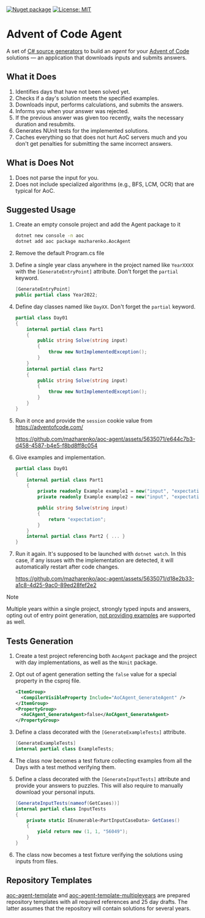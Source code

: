 [![Nuget package](https://img.shields.io/nuget/v/mazharenko.AoCAgent.svg?logo=nuget)](https://www.nuget.org/packages/mazharenko.AoCAgent/) 
[![License: MIT](https://img.shields.io/badge/License-MIT-lightgrey.svg)](LICENSE)

# Advent of Code Agent

A set of [C# source generators](https://learn.microsoft.com/en-us/dotnet/csharp/roslyn-sdk/source-generators-overview) to build an *agent* for your [Advent of Code](https://adventofcode.com/) solutions &mdash; an application that downloads inputs and submits answers.

## What it Does

1. Identifies days that have not been solved yet.
2. Checks if a day's solution meets the specified examples.
3. Downloads input, performs calculations, and submits the answers.
4. Informs you when your answer was rejected.
5. If the previous answer was given too recently, waits the necessary duration and resubmits.
6. Generates NUnit tests for the implemented solutions.
7. Caches everything so that does not hurt AoC servers much and you don't get penalties for submitting the same incorrect answers.

## What is Does Not

1. Does not parse the input for you.
2. Does not include specialized algorithms (e.g., BFS, LCM, OCR) that are typical for AoC.

## Suggested Usage

1. Create an empty console project and add the Agent package to it
   
    ```sh
    dotnet new console -n aoc
    dotnet add aoc package mazharenko.AocAgent
    ```

2. Remove the default Program.cs file
   
3. Define a single year class anywhere in the project named like `YearXXXX` with the `[GenerateEntryPoint]` attribute. Don't forget the `partial` keyword.
   
    ```cs
    [GenerateEntryPoint]
    public partial class Year2022;
    ```

4. Define day classes named like `DayXX`. Don't forget the `partial` keyword.
   
    ```cs
    partial class Day01
    {
        internal partial class Part1
        {
            public string Solve(string input)
            {
                throw new NotImplementedException();
            }
        }
        internal partial class Part2
        {
            public string Solve(string input)
            {
                throw new NotImplementedException();
            }
        }
    }
    ```

5. Run it once and provide the `session` cookie value from https://adventofcode.com/

    https://github.com/mazharenko/aoc-agent/assets/5635071/e644c7b3-d458-4587-b4e5-f8bd8ff8c054

6. Give examples and implementation.
   
    ```cs
    partial class Day01
    {
        internal partial class Part1
        {
            private readonly Example example1 = new("input", "expectation");
            private readonly Example example2 = new("input", "expectation");

            public string Solve(string input)
            {
                return "expectation";
            }
        }
        internal partial class Part2 { ... }
    }
    ```

7. Run it again. It's supposed to be launched with `dotnet watch`. In this case, if any issues with the implementation are detected, it will automatically restart after code changes.

    https://github.com/mazharenko/aoc-agent/assets/5635071/d18e2b33-a1c8-4d25-9ac0-89ed28fef2e2


> [!NOTE]  
> Multiple years within a single project, strongly typed inputs and answers, opting out of entry point generation, [not providing examples](https://github.com/mazharenko/aoc-agent/wiki/Not-providing-examples) are supported as well.

## Tests Generation

1. Create a test project referencing both `AocAgent` package and the project with day implementations, as well as the `NUnit` package.
2. Opt out of agent generation setting the `false` value for a special property in the csproj file.
   
    ```xml
    <ItemGroup>
      <CompilerVisibleProperty Include="AoCAgent_GenerateAgent" />
    </ItemGroup>
    <PropertyGroup>
      <AoCAgent_GenerateAgent>false</AoCAgent_GenerateAgent>
    </PropertyGroup>
    ```

3. Define a class decorated with the `[GenerateExampleTests]` attribute.

    ```cs
    [GenerateExampleTests]
    internal partial class ExampleTests;
    ```

4. The class now becomes a test fixture collecting examples from all the Days with a test method verifying them.

5. Define a class decorated with the `[GenerateInputTests]` attribute and provide your answers to puzzles. This will also require to manually download your personal inputs.

    ```cs
    [GenerateInputTests(nameof(GetCases))]
    internal partial class InputTests
    {
        private static IEnumerable<PartInputCaseData> GetCases()
        {
            yield return new (1, 1, "56049");
        }
    }
    ```

6. The class now becomes a test fixture verifying the solutions using inputs from files.

## Repository Templates

[aoc-agent-template](https://github.com/mazharenko/aoc-agent-template) and [aoc-agent-template-multipleyears](https://github.com/mazharenko/aoc-agent-template-multipleyears) are prepared repository templates with all required references and 25 day drafts. The latter assumes that the repository will contain solutions for several years. 